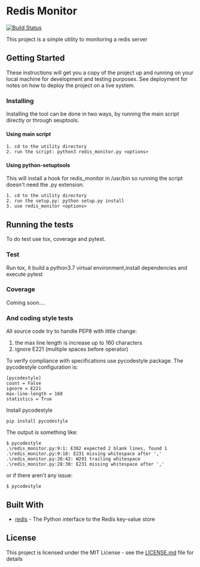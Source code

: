 # Redis Monitor 
[![Build Status](https://travis-ci.org/Filippo125/redis_monitor.svg?branch=devel)](https://travis-ci.org/Filippo125/redis_monitor)

This project is a simple utility to monitoring a redis server

## Getting Started

These instructions will get you a copy of the project up and running on your local machine for development and testing purposes. See deployment for notes on how to deploy the project on a live system.

### Installing

Installing the tool can be done in two ways, by running the main script directly or through seuptools.

#### Using main script
```
1. cd to the utility directory
2. run the script: python3 redis_monitor.py <options>
```
#### Using python-setuptools
This will install a hook for redis_monitor in /usr/bin so running the script doesn't
need the .py extension.
```
1. cd to the utility directory
2. run the setup.py: python setup.py install
3. use redis_monitor <options>
```


## Running the tests
To do test use tox, coverage and pytest.<br>

### Test
Run tox, it build a python3.7 virtual environment,install dependencies and execute pytest 
### Coverage
Coming soon....

### And coding style tests

All source code try to handle PEP8 with little change:<br>
1. the max line length is increase up to 160 characters
2. ignore E221 (multiple spaces before operator)<br>

To verify compliance with specifications use pycodestyle package.
The pycodestyle configuration is:
```
[pycodestyle]
count = False
ignore = E221
max-line-length = 160
statistics = True
```
Install pycodestyle
```
pip install pycodestyle
```
The output is something like:
```
$ pycodestyle
.\redis_monitor.py:9:1: E302 expected 2 blank lines, found 1
.\redis_monitor.py:9:18: E231 missing whitespace after ','
.\redis_monitor.py:26:42: W291 trailing whitespace
.\redis_monitor.py:28:30: E231 missing whitespace after ','
```
or if there aren't any issue:
```
$ pycodestyle

```




## Built With
* [redis](https://pypi.org/project/redis/) - The Python interface to the Redis key-value store

## License

This project is licensed under the MIT License - see the [LICENSE.md](LICENSE.md) file for details

